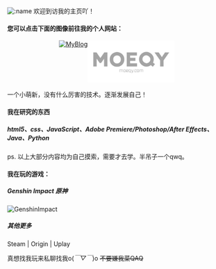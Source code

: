 <img src="https://count.getloli.com/get/@MqyGalaxy?theme=moebooru" alt=":name" />
欢迎到访我的主页吖！

#### 您可以点击下面的图像前往我的个人网站：

<div style="display: flex; flex-wrap: wrap; justify-content: center;">
  <a href="https://blog.moeqy.com/"><img src="https://cdn.jsdelivr.net/gh/MqyGalaxy/MyBlog@latest/images/blogLOGO.png" alt="MyBlog" width= "200px"></a>
  <a href="https://moeqy.com/"><img src="Image/LOGO_header3.png" alt="MoeQY" width="200px"></a>
</div>

一个小萌新，没有什么厉害的技术。逐渐发展自己！

#### 我在研究的东西

##### html5、css、JavaScript、Adobe Premiere/Photoshop/After Effects、Java、Python

ps. 以上大部分内容均为自己摸索，需要才去学。半吊子一个qwq。

#### 我在玩的游戏：
##### Genshin Impact 原神
<img src="https://genshin-card.getloli.com/rand/82609806.png" alt="GenshinImpact" />

##### 其他更多

Steam | Origin | Uplay

真想找我玩来私聊找我o(*￣▽￣*)o ~~不要嫌我菜QAQ~~
